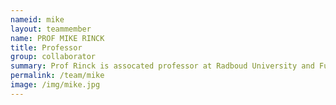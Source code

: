 ```yaml
---
nameid: mike
layout: teammember
name: PROF MIKE RINCK
title: Professor
group: collaborator
summary: Prof Rinck is assocated professor at Radboud University and Full professor at Bochum University. He is an advisor on the KIBA project and promotor on the PhD projects of Lynn Mobach and Geraly Bijsterbosch
permalink: /team/mike
image: /img/mike.jpg
---
```


